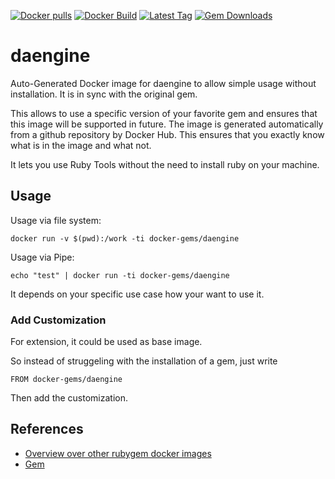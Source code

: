 [![Docker pulls](https://img.shields.io/docker/pulls/rubygem/daengine.svg)](https://hub.docker.com/r/rubygem/daengine/)
[![Docker Build](https://img.shields.io/docker/automated/rubygem/daengine.svg)](https://hub.docker.com/r/rubygem/daengine/)
[![Latest Tag](https://img.shields.io/github/tag/docker-rubygem/daengine.svg)](https://hub.docker.com/r/rubygem/daengine/)
[![Gem Downloads](https://img.shields.io/gem/dt/daengine.svg)](https://rubygems.org/gems/daengine/)
# daengine

Auto-Generated Docker image for daengine to allow simple usage without installation.
It is in sync with the original gem.

This allows to use a specific version of your favorite gem and ensures that this image will be supported in future.
The image is generated automatically from a github repository by Docker Hub.
This ensures that you exactly know what is in the image and what not.

It lets you use Ruby Tools without the need to install ruby on your machine.

## Usage

Usage via file system:

`docker run -v $(pwd):/work -ti docker-gems/daengine`

Usage via Pipe:

`echo "test" | docker run -ti docker-gems/daengine`

It depends on your specific use case how your want to use it.

### Add Customization

For extension, it could be used as base image.

So instead of struggeling with the installation of a gem, just write

`FROM docker-gems/daengine`

Then add the customization.

## References

 - [Overview over other rubygem docker images](https://github.com/thinkbot/docker-rubygem)
 - [Gem](https://rubygems.org/gems/daengine/)
